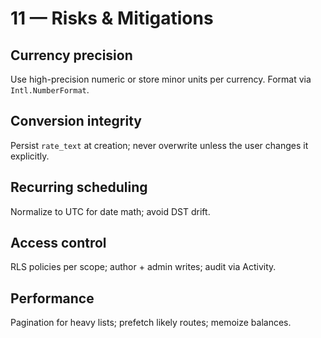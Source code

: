 # 11 — Risks & Mitigations

## Currency precision
Use high-precision numeric or store minor units per currency. Format via `Intl.NumberFormat`.

## Conversion integrity
Persist `rate_text` at creation; never overwrite unless the user changes it explicitly.

## Recurring scheduling
Normalize to UTC for date math; avoid DST drift.

## Access control
RLS policies per scope; author + admin writes; audit via Activity.

## Performance
Pagination for heavy lists; prefetch likely routes; memoize balances.
